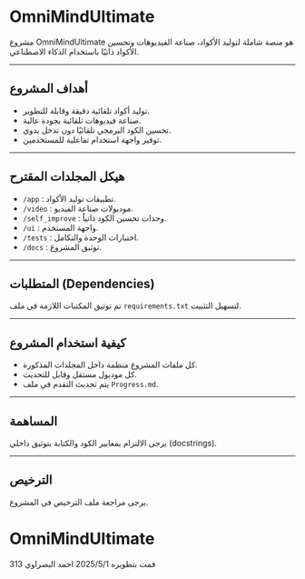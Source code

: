 # OmniMindUltimate

مشروع OmniMindUltimate هو منصة شاملة لتوليد الأكواد، صناعة الفيديوهات وتحسين الأكواد ذاتيًا باستخدام الذكاء الاصطناعي.

---

## أهداف المشروع

- توليد أكواد تلقائية دقيقة وقابلة للتطوير.
- صناعة فيديوهات تلقائية بجودة عالية.
- تحسين الكود البرمجي تلقائيًا دون تدخل يدوي.
- توفير واجهة استخدام تفاعلية للمستخدمين.

---

## هيكل المجلدات المقترح

- `/app` : تطبيقات توليد الأكواد.
- `/video` : موديولات صناعة الفيديو.
- `/self_improve` : وحدات تحسين الكود ذاتياً.
- `/ui` : واجهة المستخدم.
- `/tests` : اختبارات الوحدة والتكامل.
- `/docs` : توثيق المشروع.

---

## المتطلبات (Dependencies)

تم توثيق المكتبات اللازمة في ملف `requirements.txt` لتسهيل التثبيت.

---

## كيفية استخدام المشروع

- كل ملفات المشروع منظمة داخل المجلدات المذكورة.
- كل موديول مستقل وقابل للتحديث.
- يتم تحديث التقدم في ملف `Progress.md`.

---

## المساهمة

يرجى الالتزام بمعايير الكود والكتابة بتوثيق داخلي (docstrings).

---

## الترخيص

يرجى مراجعة ملف الترخيص في المشروع.
# OmniMindUltimate
قمت بتطويره 2025/5/1
احمد البصراوي 313
